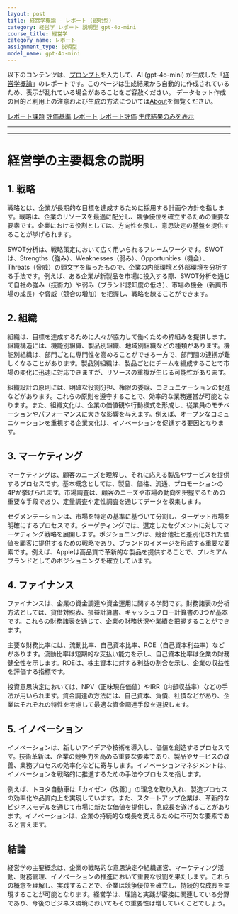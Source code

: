 ```yaml
---
layout: post
title: 経営学概論 - レポート (説明型)
category: 経営学 レポート 説明型 gpt-4o-mini
course_title: 経営学
category_name: レポート
assignment_type: 説明型
model_name: gpt-4o-mini
---
```


以下のコンテンツは、[プロンプト](https://github.com/takedatoshiyuki/synthetic_assignments/tree/main/generated/経営学/gpt-4o-mini/prompt_レポート-説明型.md)を入力して、AI (gpt-4o-mini) が生成した「[経営学概論](/contents/経営学/)」のレポートです。このページは生成結果から自動的に作成されているため、表示が乱れている場合があることをご容赦ください。
データセット作成の目的と利用上の注意および生成の方法については[About](/About)を御覧ください。

[レポート課題](../レポート課題-説明型)
[評価基準](../評価基準-説明型)
[レポート](../レポート-説明型)
[レポート評価](../レポート評価-説明型)
[生成結果のみを表示](https://github.com/takedatoshiyuki/synthetic_assignments/tree/main/generated/経営学/gpt-4o-mini/レポート-説明型.md)
  

***
***
  
# 経営学の主要概念の説明

## 1. 戦略

戦略とは、企業が長期的な目標を達成するために採用する計画や方針を指します。戦略は、企業のリソースを最適に配分し、競争優位を確立するための重要な要素です。企業における役割としては、方向性を示し、意思決定の基盤を提供することが挙げられます。

SWOT分析は、戦略策定において広く用いられるフレームワークです。SWOTは、Strengths（強み）、Weaknesses（弱み）、Opportunities（機会）、Threats（脅威）の頭文字を取ったもので、企業の内部環境と外部環境を分析する手法です。例えば、ある企業が新製品を市場に投入する際、SWOT分析を通じて自社の強み（技術力）や弱み（ブランド認知度の低さ）、市場の機会（新興市場の成長）や脅威（競合の増加）を把握し、戦略を練ることができます。

## 2. 組織

組織は、目標を達成するために人々が協力して働くための枠組みを提供します。組織構造には、機能別組織、製品別組織、地域別組織などの種類があります。機能別組織は、部門ごとに専門性を高めることができる一方で、部門間の連携が難しくなることがあります。製品別組織は、製品ごとにチームを編成することで市場の変化に迅速に対応できますが、リソースの重複が生じる可能性があります。

組織設計の原則には、明確な役割分担、権限の委譲、コミュニケーションの促進などがあります。これらの原則を遵守することで、効率的な業務運営が可能となります。また、組織文化は、企業の価値観や行動様式を形成し、従業員のモチベーションやパフォーマンスに大きな影響を与えます。例えば、オープンなコミュニケーションを重視する企業文化は、イノベーションを促進する要因となります。

## 3. マーケティング

マーケティングは、顧客のニーズを理解し、それに応える製品やサービスを提供するプロセスです。基本概念としては、製品、価格、流通、プロモーションの4Pが挙げられます。市場調査は、顧客のニーズや市場の動向を把握するための重要な手段であり、定量調査や定性調査を通じてデータを収集します。

セグメンテーションは、市場を特定の基準に基づいて分割し、ターゲット市場を明確にするプロセスです。ターゲティングでは、選定したセグメントに対してマーケティング戦略を展開します。ポジショニングは、競合他社と差別化された価値を顧客に提供するための戦略であり、ブランドのイメージを形成する重要な要素です。例えば、Appleは高品質で革新的な製品を提供することで、プレミアムブランドとしてのポジショニングを確立しています。

## 4. ファイナンス

ファイナンスは、企業の資金調達や資金運用に関する学問です。財務諸表の分析方法としては、貸借対照表、損益計算書、キャッシュフロー計算書の3つが基本です。これらの財務諸表を通じて、企業の財務状況や業績を把握することができます。

主要な財務比率には、流動比率、自己資本比率、ROE（自己資本利益率）などがあります。流動比率は短期的な支払い能力を示し、自己資本比率は企業の財務健全性を示します。ROEは、株主資本に対する利益の割合を示し、企業の収益性を評価する指標です。

投資意思決定においては、NPV（正味現在価値）やIRR（内部収益率）などの手法が用いられます。資金調達の方法には、自己資本、負債、社債などがあり、企業はそれぞれの特性を考慮して最適な資金調達手段を選択します。

## 5. イノベーション

イノベーションは、新しいアイデアや技術を導入し、価値を創造するプロセスです。技術革新は、企業の競争力を高める重要な要素であり、製品やサービスの改善、業務プロセスの効率化などに寄与します。イノベーションマネジメントは、イノベーションを戦略的に推進するための手法やプロセスを指します。

例えば、トヨタ自動車は「カイゼン（改善）」の理念を取り入れ、製造プロセスの効率化や品質向上を実現しています。また、スタートアップ企業は、革新的なビジネスモデルを通じて市場に新たな価値を提供し、急成長を遂げることがあります。イノベーションは、企業の持続的な成長を支えるために不可欠な要素であると言えます。

## 結論

経営学の主要概念は、企業の戦略的な意思決定や組織運営、マーケティング活動、財務管理、イノベーションの推進において重要な役割を果たします。これらの概念を理解し、実践することで、企業は競争優位を確立し、持続的な成長を実現することが可能となります。経営学は、理論と実践が密接に関連している分野であり、今後のビジネス環境においてもその重要性は増していくことでしょう。
